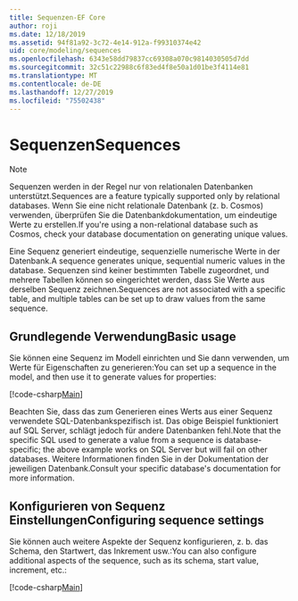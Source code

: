 ```yaml
---
title: Sequenzen-EF Core
author: roji
ms.date: 12/18/2019
ms.assetid: 94f81a92-3c72-4e14-912a-f99310374e42
uid: core/modeling/sequences
ms.openlocfilehash: 6343e58dd79837cc69308a070c9814030505d7dd
ms.sourcegitcommit: 32c51c22988c6f83ed4f8e50a1d01be3f4114e81
ms.translationtype: MT
ms.contentlocale: de-DE
ms.lasthandoff: 12/27/2019
ms.locfileid: "75502438"
---
```

# <a name="sequences"></a><span data-ttu-id="fa436-102">Sequenzen</span><span class="sxs-lookup"><span data-stu-id="fa436-102">Sequences</span></span>

> [!NOTE]  
> <span data-ttu-id="fa436-103">Sequenzen werden in der Regel nur von relationalen Datenbanken unterstützt.</span><span class="sxs-lookup"><span data-stu-id="fa436-103">Sequences are a feature typically supported only by relational databases.</span></span> <span data-ttu-id="fa436-104">Wenn Sie eine nicht relationale Datenbank (z. b. Cosmos) verwenden, überprüfen Sie die Datenbankdokumentation, um eindeutige Werte zu erstellen.</span><span class="sxs-lookup"><span data-stu-id="fa436-104">If you're using a non-relational database such as Cosmos, check your database documentation on generating unique values.</span></span>

<span data-ttu-id="fa436-105">Eine Sequenz generiert eindeutige, sequenzielle numerische Werte in der Datenbank.</span><span class="sxs-lookup"><span data-stu-id="fa436-105">A sequence generates unique, sequential numeric values in the database.</span></span> <span data-ttu-id="fa436-106">Sequenzen sind keiner bestimmten Tabelle zugeordnet, und mehrere Tabellen können so eingerichtet werden, dass Sie Werte aus derselben Sequenz zeichnen.</span><span class="sxs-lookup"><span data-stu-id="fa436-106">Sequences are not associated with a specific table, and multiple tables can be set up to draw values from the same sequence.</span></span>

## <a name="basic-usage"></a><span data-ttu-id="fa436-107">Grundlegende Verwendung</span><span class="sxs-lookup"><span data-stu-id="fa436-107">Basic usage</span></span>

<span data-ttu-id="fa436-108">Sie können eine Sequenz im Modell einrichten und Sie dann verwenden, um Werte für Eigenschaften zu generieren:</span><span class="sxs-lookup"><span data-stu-id="fa436-108">You can set up a sequence in the model, and then use it to generate values for properties:</span></span>

[!code-csharp[Main](../../../samples/core/Modeling/FluentAPI/Sequence.cs?name=Sequence&highlight=3,7)]

<span data-ttu-id="fa436-109">Beachten Sie, dass das zum Generieren eines Werts aus einer Sequenz verwendete SQL-Datenbankspezifisch ist. Das obige Beispiel funktioniert auf SQL Server, schlägt jedoch für andere Datenbanken fehl.</span><span class="sxs-lookup"><span data-stu-id="fa436-109">Note that the specific SQL used to generate a value from a sequence is database-specific; the above example works on SQL Server but will fail on other databases.</span></span> <span data-ttu-id="fa436-110">Weitere Informationen finden Sie in der Dokumentation der jeweiligen Datenbank.</span><span class="sxs-lookup"><span data-stu-id="fa436-110">Consult your specific database's documentation for more information.</span></span>

## <a name="configuring-sequence-settings"></a><span data-ttu-id="fa436-111">Konfigurieren von Sequenz Einstellungen</span><span class="sxs-lookup"><span data-stu-id="fa436-111">Configuring sequence settings</span></span>

<span data-ttu-id="fa436-112">Sie können auch weitere Aspekte der Sequenz konfigurieren, z. b. das Schema, den Startwert, das Inkrement usw.:</span><span class="sxs-lookup"><span data-stu-id="fa436-112">You can also configure additional aspects of the sequence, such as its schema, start value, increment, etc.:</span></span>

[!code-csharp[Main](../../../samples/core/Modeling/FluentAPI/SequenceConfiguration.cs?name=SequenceConfiguration&highlight=3-5)]
